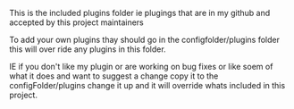 This is the included plugins folder ie plugings that are in my github and accepted by this project maintainers

To add your own plugins thay should go in the configfolder/plugins folder this will over ride any plugins in this folder.

IE if you don't like my plugin or are working on bug fixes or like soem of what it does and want to suggest a change copy it to the configFolder/plugins change it up and it will override whats included in this project.

